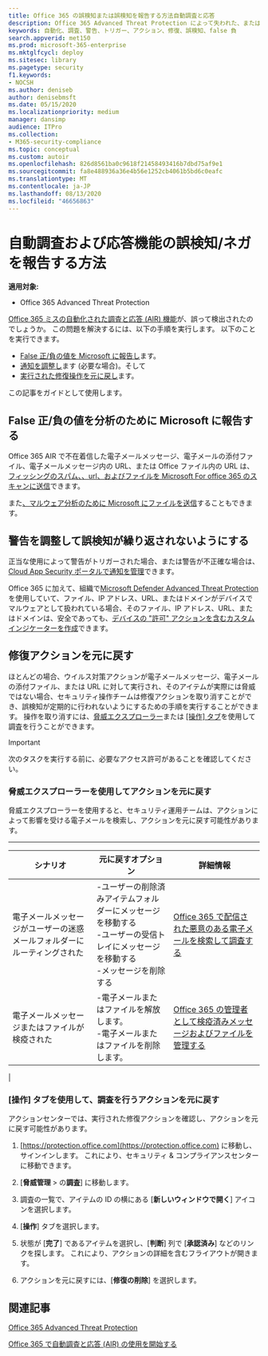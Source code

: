 ```yaml
---
title: Office 365 の誤検知または誤検知を報告する方法自動調査と応答
description: Office 365 Advanced Threat Protection によって失われた、または誤って検出されたものがあるか。 分析のために誤検知または誤検知を Microsoft に送信する方法について説明します。
keywords: 自動化、調査、警告、トリガー、アクション、修復、誤検知、false 負
search.appverid: met150
ms.prod: microsoft-365-enterprise
ms.mktglfcycl: deploy
ms.sitesec: library
ms.pagetype: security
f1.keywords:
- NOCSH
ms.author: deniseb
author: denisebmsft
ms.date: 05/15/2020
ms.localizationpriority: medium
manager: dansimp
audience: ITPro
ms.collection:
- M365-security-compliance
ms.topic: conceptual
ms.custom: autoir
ms.openlocfilehash: 826d8561ba0c9618f21458493416b7dbd75af9e1
ms.sourcegitcommit: fa8e488936a36e4b56e1252cb4061b5bd6c0eafc
ms.translationtype: MT
ms.contentlocale: ja-JP
ms.lasthandoff: 08/13/2020
ms.locfileid: "46656863"
---
```

# <a name="how-to-report-false-positivesnegatives-in-automated-investigation-and-response-capabilities"></a>自動調査および応答機能の誤検知/ネガを報告する方法

**適用対象:**
- Office 365 Advanced Threat Protection

[Office 365 ミスの自動化された調査と応答 (AIR) 機能](https://docs.microsoft.com/microsoft-365/security/office-365-security/automated-investigation-response-office)が、誤って検出されたのでしょうか。 この問題を解決するには、以下の手順を実行します。 以下のことを実行できます。
- [False 正/負の値を Microsoft に報告し](#report-a-false-positivenegative-to-microsoft-for-analysis)ます。
- [通知を調整し](#adjust-an-alert-to-prevent-false-positives-from-recurring)ます (必要な場合)。そして 
- [実行された修復操作を元に戻し](#undo-a-remediation-action)ます。 

この記事をガイドとして使用します。 

## <a name="report-a-false-positivenegative-to-microsoft-for-analysis"></a>False 正/負の値を分析のために Microsoft に報告する

Office 365 AIR で不在着信した電子メールメッセージ、電子メールの添付ファイル、電子メールメッセージ内の URL、または Office ファイル内の URL は、[フィッシングのスパム、、url、およびファイルを Microsoft For office 365 のスキャンに送信](https://docs.microsoft.com/microsoft-365/security/office-365-security/admin-submission)できます。

また[、マルウェア分析のために Microsoft にファイルを送信](https://www.microsoft.com/wdsi/filesubmission)することもできます。

## <a name="adjust-an-alert-to-prevent-false-positives-from-recurring"></a>警告を調整して誤検知が繰り返されないようにする

正当な使用によって警告がトリガーされた場合、または警告が不正確な場合は、 [Cloud App Security ポータルで通知を管理](https://docs.microsoft.com/cloud-app-security/managing-alerts)できます。

Office 365 に加えて、組織で[Microsoft Defender Advanced Threat Protection](https://docs.microsoft.com/windows/security/threat-protection)を使用していて、ファイル、IP アドレス、URL、またはドメインがデバイスでマルウェアとして扱われている場合、そのファイル、IP アドレス、URL、またはドメインは、安全であっても、[デバイスの "許可" アクションを含むカスタムインジケーターを作成](https://docs.microsoft.com/windows/security/threat-protection/microsoft-defender-atp/manage-indicators)できます。

## <a name="undo-a-remediation-action"></a>修復アクションを元に戻す

ほとんどの場合、ウイルス対策アクションが電子メールメッセージ、電子メールの添付ファイル、または URL に対して実行され、そのアイテムが実際には脅威ではない場合、セキュリティ操作チームは修復アクションを取り消すことができ、誤検知が定期的に行われないようにするための手順を実行することができます。 操作を取り消すには、[脅威エクスプローラー](#undo-an-action-using-threat-explorer)または [[操作] タブ](#undo-an-action-using-the-actions-tab-for-an-investigation)を使用して調査を行うことができます。 

> [!IMPORTANT]
> 次のタスクを実行する前に、必要なアクセス許可があることを確認してください。

### <a name="undo-an-action-using-threat-explorer"></a>脅威エクスプローラーを使用してアクションを元に戻す

脅威エクスプローラーを使用すると、セキュリティ運用チームは、アクションによって影響を受ける電子メールを検索し、アクションを元に戻す可能性があります。

****

|シナリオ|元に戻すオプション|詳細情報|
|---|---|---|
|電子メールメッセージがユーザーの迷惑メールフォルダーにルーティングされた|-ユーザーの削除済みアイテムフォルダーにメッセージを移動する<br/>-ユーザーの受信トレイにメッセージを移動する <br/>-メッセージを削除する|[Office 365 で配信された悪意のある電子メールを検索して調査する](https://docs.microsoft.com/microsoft-365/security/office-365-security/investigate-malicious-email-that-was-delivered)|
|電子メールメッセージまたはファイルが検疫された|-電子メールまたはファイルを解放します。 <br/>-電子メールまたはファイルを削除します。|[Office 365 の管理者として検疫済みメッセージおよびファイルを管理する](https://docs.microsoft.com/microsoft-365/security/office-365-security/manage-quarantined-messages-and-files)|
|

### <a name="undo-an-action-using-the-actions-tab-for-an-investigation"></a>[操作] タブを使用して、調査を行うアクションを元に戻す

アクションセンターでは、実行された修復アクションを確認し、アクションを元に戻す可能性があります。

1. [https://protection.office.com](https://protection.office.com) に移動し、サインインします。 これにより、セキュリティ & コンプライアンスセンターに移動できます。

2. [**脅威管理**  >  の**調査**] に移動します。

3. 調査の一覧で、アイテムの ID の横にある [**新しいウィンドウで開く**] アイコンを選択します。

4. [**操作**] タブを選択します。

5. 状態が [**完了**] であるアイテムを選択し、[**判断**] 列で [**承認済み**] などのリンクを探します。 これにより、アクションの詳細を含むフライアウトが開きます。

6. アクションを元に戻すには、[**修復の削除**] を選択します。

## <a name="related-articles"></a>関連記事

[Office 365 Advanced Threat Protection](https://docs.microsoft.com/microsoft-365/security/office-365-security/office-365-atp)

[Office 365 で自動調査と応答 (AIR) の使用を開始する](office-365-air.md)
